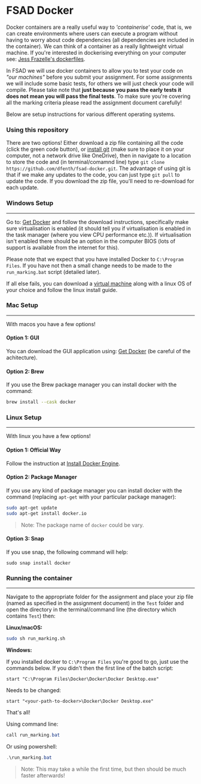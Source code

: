 # FSAD Docker

Docker containers are a really useful way to *'containerise'* code, that is, we can create environments where users can execute a program without having to worry about code dependencies (all dependencies are included in the container). We can think of a container as a really lightweight virtual machine. If you're interested in dockerising everything on your computer see: [Jess Frazelle's dockerfiles](https://github.com/jessfraz/dockerfiles).

In FSAD we will use docker containers to allow you to test your code on *"our machines"* before you submit your assignment. For some assignments we will include some basic tests, for others we will just check your code will compile. Please take note that **just because you pass the early tests it does not mean you will pass the final tests**. To make sure you're covering all the marking criteria please read the assignment document carefully!

Below are setup instructions for various different operating systems.

### Using this repository

There are two options! Either download a zip file containing all the code (click the green code button), or [install git](https://github.com/git-guides/install-git) (make sure to place it on your computer, not a network drive like OneDrive), then in navigate to a location to store the code and (in terminal/comamnd line) type `git clone https://github.com/dfenth/fsad-docker.git`. The advantage of using git is that if we make any updates to the code, you can just type `git pull` to update the code. If you download the zip file, you'll need to re-download for each update.

### Windows Setup

---

Go to: [Get Docker](https://docs.docker.com/get-docker/) and follow the download instructions, specifically make sure virtualisation is enabled (it should tell you if virtualisation is enabled in the task manager (where you view CPU performance etc.)). If virtualisation isn't enabled there should be an option in the computer BIOS (lots of support is available from the internet for this).

Please note that we expect that you have installed Docker to `C:\Program Files`. If you have not then a small change needs to be made to the `run_marking.bat` script (detailed later).

If all else fails, you can download a [virtual machine](https://www.virtualbox.org/) along with a linux OS of your choice and follow the linux install guide.

### Mac Setup

---

With macos you have a few options!

#### Option 1: GUI

You can download the GUI application using: [Get Docker](https://docs.docker.com/get-docker/) (be careful of the achitecture).

#### Option 2: Brew

If you use the Brew package manager you can install docker with the command:

```bash
brew install --cask docker
```

### Linux Setup

---

With linux you have a few options!

#### Option 1: Official Way

Follow the instruction at [Install Docker Engine](https://docs.docker.com/engine/install/).

#### Option 2: Package Manager

If you use any kind of package manager you can install docker with the command (replacing `apt-get` with your particular package manager):

```bash
sudo apt-get update
sudo apt-get install docker.io
```

> Note: The package name of `docker` could be vary.

#### Option 3: Snap

If you use snap, the following command will help:

```
sudo snap install docker
```

### Running the container

---

Navigate to the appropriate folder for the assignment and place your zip file (named as specified in the assignment document) in the `Test` folder and open the directory in the terminal/command line (the directory which contains `Test`) then:

**Linux/macOS:**

```bash
sudo sh run_marking.sh
```

**Windows:**

If you installed docker to `C:\Program Files` you're good to go, just use the commands below. If you didn't then the first line of the batch script:

```batch
start "C:\Program Files\Docker\Docker\Docker Desktop.exe"
```

Needs to be changed:

```batch
start "<your-path-to-docker>\Docker\Docker Desktop.exe"
```

That's all!

Using command line:

```powershell
call run_marking.bat
```

Or using powershell:

```powershell
.\run_marking.bat
```
> Note: This may take a while the first time, but then should be much faster afterwards!
